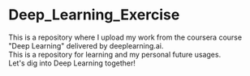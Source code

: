 # Deep_Learning_Exercise

This is a repository where I upload my work from the coursera course "Deep Learning" delivered by deeplearning.ai. <br />
This is a repository for learning and my personal future usages. <br />
Let's dig into Deep Learning together!
